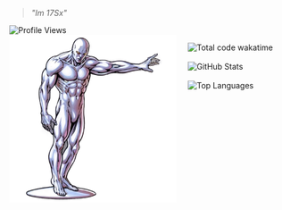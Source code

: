 > _"Im 17Sx"_

<div align="left">
  <img src="https://komarev.com/ghpvc/?username=17Sx&style=for-the-badge&color=4F46E5" alt="Profile Views" />
</div>

<img src="silver_surfer.png" alt="Silver Surfer" width="300" align="left" style="margin-right: 20px;"/>

<img src="https://wakatime.com/badge/user/ba4a277b-c7f5-427c-ad83-1dd336249fe8.svg" alt="Total code wakatime"/><br><br>
<img src="https://github-readme-stats.vercel.app/api?username=17Sx&show_icons=true&theme=dark&hide_border=true&bg_color=0D1117&title_color=4F46E5&text_color=FFFFFF&icon_color=4F46E5" alt="GitHub Stats"/><br><br>
<img src="https://github-readme-stats.vercel.app/api/top-langs/?username=17Sx&layout=compact&theme=dark&hide_border=true&bg_color=0D1117&title_color=4F46E5&text_color=FFFFFF" alt="Top Languages"/>

<div style="clear: both;"></div>

</div>
